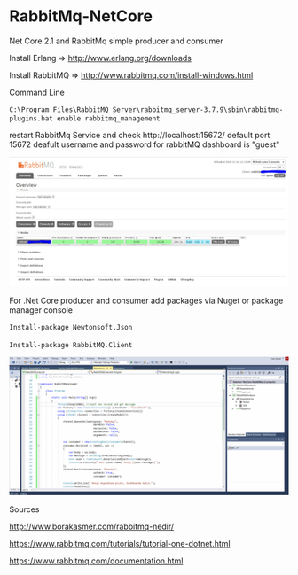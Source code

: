 # RabbitMq-NetCore
Net Core 2.1 and RabbitMq simple producer and consumer 

Install Erlang => http://www.erlang.org/downloads

Install RabbitMQ => http://www.rabbitmq.com/install-windows.html

Command Line
```
C:\Program Files\RabbitMQ Server\rabbitmq_server-3.7.9\sbin\rabbitmq-plugins.bat enable rabbitmq_management

```

restart RabbitMq Service and check http://localhost:15672/ 
default port 15672 deafult username and password for rabbitMQ dashboard is "guest"

![RabbitMQ Dashboard](https://github.com/EnesAys/RabbitMq-NetCore/blob/master/rabbitMQ-Dashboard.JPG)

For .Net Core producer and consumer add packages via Nuget or package manager console

```
Install-package Newtonsoft.Json

Install-package RabbitMQ.Client
```

![.Net Core Produces-Consumer](https://github.com/EnesAys/RabbitMq-NetCore/blob/master/rabbitMQ.gif)


Sources

http://www.borakasmer.com/rabbitmq-nedir/

https://www.rabbitmq.com/tutorials/tutorial-one-dotnet.html

https://www.rabbitmq.com/documentation.html

